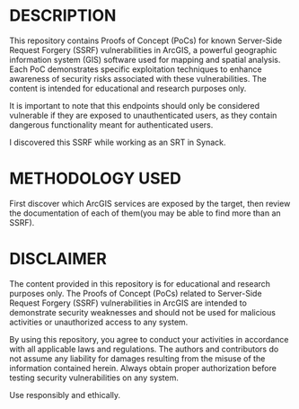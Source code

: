 # DESCRIPTION
This repository contains Proofs of Concept (PoCs) for known Server-Side Request Forgery (SSRF) vulnerabilities in ArcGIS, a powerful geographic information system (GIS) software used for mapping and spatial analysis. Each PoC demonstrates specific exploitation techniques to enhance awareness of security risks associated with these vulnerabilities. The content is intended for educational and research purposes only.

It is important to note that this endpoints should only be considered vulnerable if they are exposed to unauthenticated users, as they contain dangerous functionality meant for authenticated users. 

I discovered this SSRF while working as an SRT in Synack.

# METHODOLOGY USED
First discover which ArcGIS services are exposed by the target, then review the documentation of each of them(you may be able to find more than an SSRF).

# DISCLAIMER
The content provided in this repository is for educational and research purposes only. The Proofs of Concept (PoCs) related to Server-Side Request Forgery (SSRF) vulnerabilities in ArcGIS are intended to demonstrate security weaknesses and should not be used for malicious activities or unauthorized access to any system.

By using this repository, you agree to conduct your activities in accordance with all applicable laws and regulations. The authors and contributors do not assume any liability for damages resulting from the misuse of the information contained herein. Always obtain proper authorization before testing security vulnerabilities on any system.

Use responsibly and ethically.
